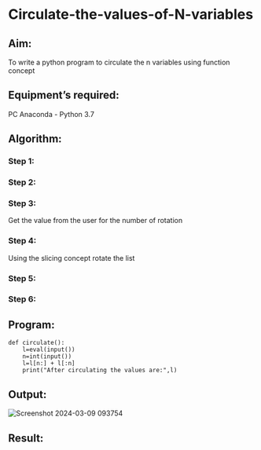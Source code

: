 # Circulate-the-values-of-N-variables
## Aim:
To write a python program to circulate the n variables using function concept
## Equipment’s required:
PC
Anaconda - Python 3.7
## Algorithm: 
### Step 1: 
### Step 2: 
### Step 3: 
Get the value from the user for the number of rotation
### Step 4: 
Using the slicing concept rotate the list

### Step 5: 
### Step 6: 
## Program:
```
def circulate():
    l=eval(input())
    n=int(input())
    l=l[n:] + l[:n]
    print("After circulating the values are:",l)
```
## Output:
![Screenshot 2024-03-09 093754](https://github.com/sanjayy2431/Circulate-the-values-of-N-variables/assets/149365143/85716027-2f9d-4cb8-a3f0-8f4bfad83a77)

## Result:
